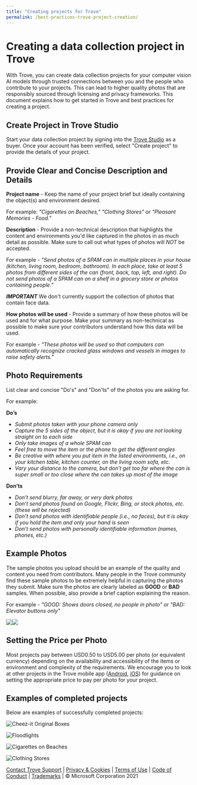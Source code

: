 ```yaml
---
title: "Creating projects for Trove"
permalink: /best-practices-trove-project-creation/
---
```

# Creating a data collection project in Trove

With Trove, you can create data collection projects for your computer vision AI models through trusted connections between you and the people who contribute to your projects.  This can lead to higher quality photos that are responsibly sourced through licensing and privacy frameworks. This document explains how to get started in Trove and best practices for creating a project.

## Create Project in Trove Studio

Start your data collection project by signing into the [Trove Studio](https://trove-studio.microsoft.com/create-project) as a buyer.  Once your account has been verified, select "Create project" to provide the details of your project.

## Provide Clear and Concise Description and Details

**Project name** - Keep the name of your project brief but ideally containing the object(s) and environment desired.

For example: _"Cigarettes on Beaches," "Clothing Stores"_ or _"Pleasant Memories - Food."_

**Description** - Provide a non-technical description that highlights the content and environments you'd like captured in the photos in as much detail as possible.  Make sure to call out what types of photos will _NOT_ be accepted.  

For example - _"Send photos of a SPAM can in multiple places in your house (kitchen, living room, bedroom, bathroom). In each place, take at least 5 photos from different sides of the can (front, back, top, left, and right).  Do not send photos of a SPAM can on a shelf in a grocery store or photos containing people."_ 

_**IMPORTANT**_  We don't currently support the collection of photos that contain face data.

**How photos will be used** - Provide a summary of how these photos will be used and for what purpose.  Make your summary as non-technical as possible to make sure your contributors understand how this data will be used.  

For example - _"These photos will be used so that computers can automatically recognize cracked glass windows and vessels in images to raise safety alerts."_


## Photo Requirements
List clear and concise "Do's" and "Don'ts" of the photos you are asking for.  

For example:

**Do’s**
- _Submit photos taken with your phone camera only_
- _Capture the 5 sides of the object, but it is okay if you are not looking straight on to each side_
- _Only take images of a whole SPAM can_
- _Feel free to move the item or the phone to get the different angles_
- _Be creative with where you put item in the listed environments, i.e., on your kitchen table, kitchen counter, on the living room sofa, etc._
- _Vary your distance to the camera, but don’t get too far where the can is super small or too close where the can takes up most of the image_

**Don’ts**
- _Don’t send blurry, far away, or very dark photos_
- _Don’t send photos found on Google, Flickr, Bing, or stock photos, etc. (these will be rejected)_
- _Don’t send photos with identifiable people (i.e., no faces), but it is okay if you hold the item and only your hand is seen_
- _Don’t send photos with personally identifiable information (names, phones, etc.)_

## Example Photos

The sample photos you upload should be an example of the quality and content you need from contributors.  Many people in the Trove community find these sample photos to be extremely helpful in capturing the photos they submit.  Make sure the photos are clearly labeled as **GOOD** or **BAD** samples.  When possible, also provide a brief caption explaining the reason.

For example - _"GOOD: Shows doors closed, no people in photo"_ or _"BAD: Elevator buttons only"_

![](/Buyer-Sample-Good-1.png)![](/Buyer-Sample-Bad-1.png)

## Setting the Price per Photo

Most projects pay between USD0.50 to USD5.00 per photo (or equivalent currency) depending on the availability and accessibility of the items or environment and complexity of the requirements.  We encourage you to look at other projects in the Trove mobile app ([Android](https://aka.ms/troveandroid), [iOS](https://aka.ms/troveios)) for guidance on setting the appropriate price to pay per photo for your project.

## Examples of completed projects

Below are examples of successfully completed projects:

![Cheez-it Original Boxes](/Cheez-it.png)

![Floodlights](/Floodlights.png)

![Cigarettes on Beaches](/CigsOnBeaches.png)

![Clothing Stores](/Clothing-Stores.png)

[Contact Trove Support](mailto:projecttrovehelp@microsoft.com) | [Privacy & Cookies](https://go.microsoft.com/fwlink/?LinkId=521839) | [Terms of Use](https://aka.ms/trovetermsofuse) | [Code of Conduct](https://aka.ms/trovecommunitystandards) | [Trademarks](https://go.microsoft.com/fwlink/?LinkId=506942) | © Microsoft Corporation 2021
